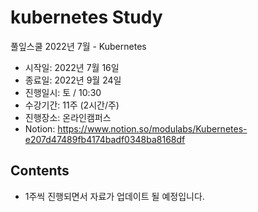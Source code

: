 # kubernetes Study
풀잎스쿨 2022년 7월 - Kubernetes

- 시작일: 2022년 7월 16일
- 종료일: 2022년 9월 24일
- 진행일시: 토 / 10:30
- 수강기간: 11주 (2시간/주)
- 진행장소: 온라인캠퍼스
- Notion: https://www.notion.so/modulabs/Kubernetes-e207d47489fb4174badf0348ba8168df

## Contents
- 1주씩 진행되면서 자료가 업데이트 될 예정입니다.
